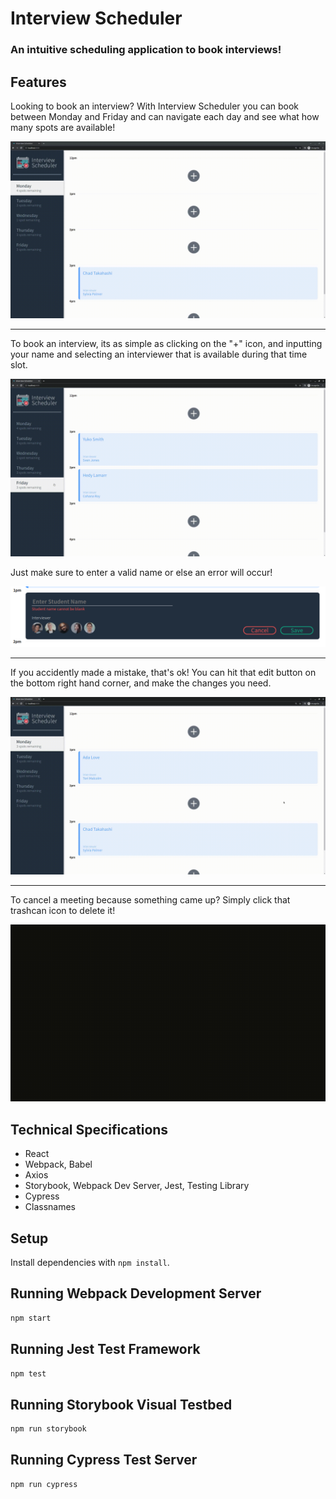 # Interview Scheduler

### An intuitive scheduling application to book interviews!

## Features

Looking to book an interview? With Interview Scheduler you can book between Monday and Friday and can navigate each day and see what how many spots are available!

!["Overview"](https://github.com/MCNLin/Scheduler/blob/main/public/gifs/overview.gif)

----------------------------------------------------------------

To book an interview, its as simple as clicking on the "+" icon, and inputting your name and selecting an interviewer that is available during that time slot. 

!["Create"](https://github.com/MCNLin/Scheduler/blob/main/public/gifs/create.gif)

Just make sure to enter a valid name or else an error will occur!

!["Invalid"](https://github.com/MCNLin/Scheduler/blob/main/public/gifs/error.png)

----------------------------------------------------------------

If you accidently made a mistake, that's ok! You can hit that edit button on the bottom right hand corner, and make the changes you need.

!["Edit"](https://github.com/MCNLin/Scheduler/blob/main/public/gifs/edit.gif)

-----------------------------------------------------------------

To cancel a meeting because something came up? Simply click that trashcan icon to delete it!

!["Delete"](https://github.com/MCNLin/Scheduler/blob/main/public/gifs/delete.gif)



## Technical Specifications

* React
* Webpack, Babel
* Axios
* Storybook, Webpack Dev Server, Jest, Testing Library
* Cypress
* Classnames

## Setup

Install dependencies with `npm install`.

## Running Webpack Development Server

```sh
npm start
```

## Running Jest Test Framework

```sh
npm test
```

## Running Storybook Visual Testbed

```sh
npm run storybook
```
## Running Cypress Test Server

```sh
npm run cypress
```